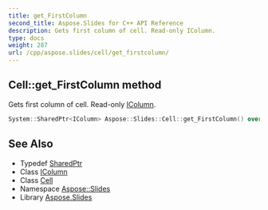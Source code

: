 ```yaml
---
title: get_FirstColumn
second_title: Aspose.Slides for C++ API Reference
description: Gets first column of cell. Read-only IColumn.
type: docs
weight: 287
url: /cpp/aspose.slides/cell/get_firstcolumn/
---
```

## Cell::get_FirstColumn method


Gets first column of cell. Read-only [IColumn](../../icolumn/).

```cpp
System::SharedPtr<IColumn> Aspose::Slides::Cell::get_FirstColumn() override
```

## See Also

* Typedef [SharedPtr](../../../system/sharedptr/)
* Class [IColumn](../../icolumn/)
* Class [Cell](../)
* Namespace [Aspose::Slides](../../)
* Library [Aspose.Slides](../../../)
